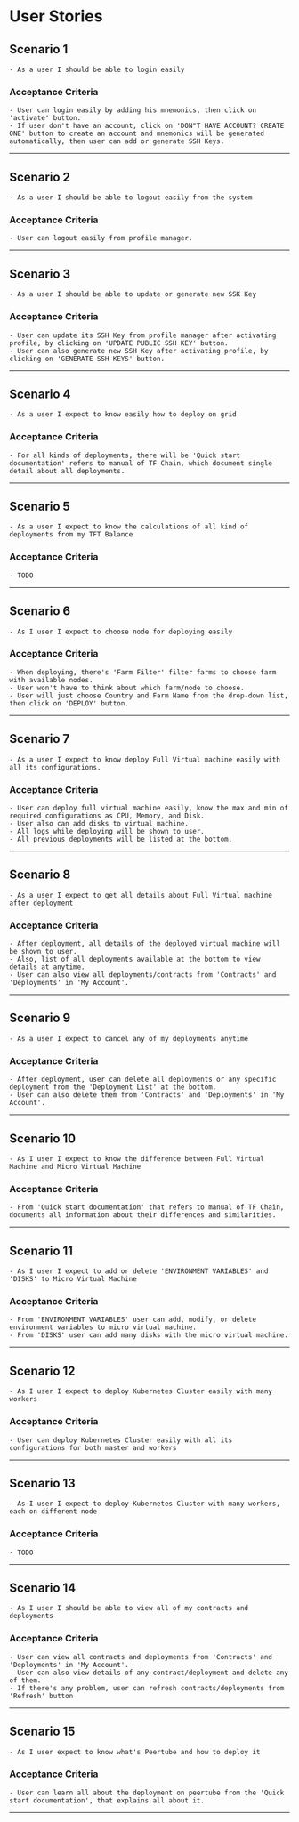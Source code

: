 # **User Stories**

## Scenario 1

    - As a user I should be able to login easily

### Acceptance Criteria

    - User can login easily by adding his mnemonics, then click on 'activate' button. 
    - If user don't have an account, click on 'DON"T HAVE ACCOUNT? CREATE ONE' button to create an account and mnemonics will be generated automatically, then user can add or generate SSH Keys.
---
## Scenario 2

    - As a user I should be able to logout easily from the system

### Acceptance Criteria

    - User can logout easily from profile manager. 
---
## Scenario 3

    - As a user I should be able to update or generate new SSK Key

### Acceptance Criteria

    - User can update its SSH Key from profile manager after activating profile, by clicking on 'UPDATE PUBLIC SSH KEY' button.
    - User can also generate new SSH Key after activating profile, by clicking on 'GENERATE SSH KEYS' button.
---
## Scenario 4

    - As a user I expect to know easily how to deploy on grid

### Acceptance Criteria

    - For all kinds of deployments, there will be 'Quick start documentation' refers to manual of TF Chain, which document single detail about all deployments.
---
## Scenario 5

    - As a user I expect to know the calculations of all kind of deployments from my TFT Balance

### Acceptance Criteria
    - TODO
---
## Scenario 6

    - As I user I expect to choose node for deploying easily

### Acceptance Criteria

    - When deploying, there's 'Farm Filter' filter farms to choose farm with available nodes.
    - User won't have to think about which farm/node to choose. 
    - User will just choose Country and Farm Name from the drop-down list, then click on 'DEPLOY' button.
---
## Scenario 7

    - As a user I expect to know deploy Full Virtual machine easily with all its configurations.

### Acceptance Criteria

    - User can deploy full virtual machine easily, know the max and min of required configurations as CPU, Memory, and Disk.
    - User also can add disks to virtual machine. 
    - All logs while deploying will be shown to user.
    - All previous deployments will be listed at the bottom. 

---
## Scenario 8

    - As a user I expect to get all details about Full Virtual machine after deployment

### Acceptance Criteria

    - After deployment, all details of the deployed virtual machine will be shown to user.
    - Also, list of all deployments available at the bottom to view details at anytime.
    - User can also view all deployments/contracts from 'Contracts' and 'Deployments' in 'My Account'.
---
## Scenario 9

    - As a user I expect to cancel any of my deployments anytime

### Acceptance Criteria

    - After deployment, user can delete all deployments or any specific deployment from the 'Deployment List' at the bottom.
    - User can also delete them from 'Contracts' and 'Deployments' in 'My Account'.
---
## Scenario 10

    - As I user I expect to know the difference between Full Virtual Machine and Micro Virtual Machine

### Acceptance Criteria

    - From 'Quick start documentation' that refers to manual of TF Chain, documents all information about their differences and similarities.
---
## Scenario 11

    - As I user I expect to add or delete 'ENVIRONMENT VARIABLES' and 'DISKS' to Micro Virtual Machine

### Acceptance Criteria

    - From 'ENVIRONMENT VARIABLES' user can add, modify, or delete environment variables to micro virtual machine.
    - From 'DISKS' user can add many disks with the micro virtual machine. 
---
## Scenario 12

    - As I user I expect to deploy Kubernetes Cluster easily with many workers 
### Acceptance Criteria

    - User can deploy Kubernetes Cluster easily with all its configurations for both master and workers 
---
## Scenario 13

    - As I user I expect to deploy Kubernetes Cluster with many workers, each on different node
### Acceptance Criteria

    - TODO
---
## Scenario 14

    - As I user I should be able to view all of my contracts and deployments
### Acceptance Criteria

    - User can view all contracts and deployments from 'Contracts' and 'Deployments' in 'My Account'.
    - User can also view details of any contract/deployment and delete any of them. 
    - If there's any problem, user can refresh contracts/deployments from 'Refresh' button 
---
## Scenario 15

    - As I user expect to know what's Peertube and how to deploy it
### Acceptance Criteria

    - User can learn all about the deployment on peertube from the 'Quick start documentation', that explains all about it.
---





